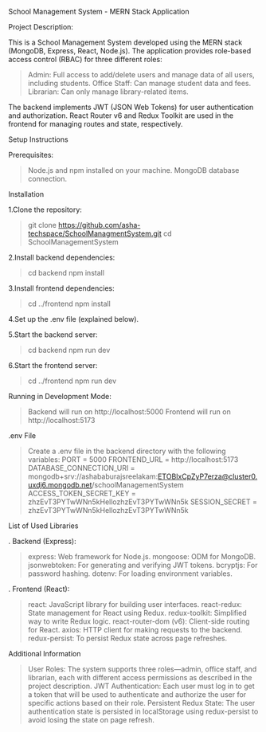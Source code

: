School Management System - MERN Stack Application

 Project Description:

   This is a School Management System developed using the MERN stack (MongoDB, Express, React, Node.js). The application provides role-based access control (RBAC) for three different roles:

> Admin: Full access to add/delete users and manage data of all users, including students.
> Office Staff: Can manage student data and fees.
> Librarian: Can only manage library-related items.

The backend implements JWT (JSON Web Tokens) for user authentication and authorization. React Router v6 and Redux Toolkit are used in the frontend for managing routes and state, respectively.

Setup Instructions

Prerequisites:
> Node.js and npm installed on your machine.
> MongoDB database connection.


Installation

1.Clone the repository:
> git clone https://github.com/asha-techspace/SchoolManagmentSystem.git
> cd SchoolManagementSystem

2.Install backend dependencies:
> cd backend
> npm install

3.Install frontend dependencies:
> cd ../frontend
> npm install

4.Set up the .env file (explained below).

5.Start the backend server:
> cd backend
> npm run dev

6.Start the frontend server:
> cd ../frontend
> npm run dev

Running in Development Mode:

> Backend will run on http://localhost:5000
> Frontend will run on http://localhost:5173

.env File

> Create a .env file in the backend directory with the following variables:
   PORT = 5000
   FRONTEND_URL = http://localhost:5173
   DATABASE_CONNECTION_URI = mongodb+srv://ashababurajsreelakam:ETOBIxCpZyP7erza@cluster0.uxdj6.mongodb.net/schoolManagementSystem
   ACCESS_TOKEN_SECRET_KEY = zhzEvT3PYTwWNn5kHellozhzEvT3PYTwWNn5k
   SESSION_SECRET = zhzEvT3PYTwWNn5kHellozhzEvT3PYTwWNn5k


List of Used Libraries

. Backend (Express):

> express: Web framework for Node.js.
> mongoose: ODM for MongoDB.
> jsonwebtoken: For generating and verifying JWT tokens.
> bcryptjs: For password hashing.
> dotenv: For loading environment variables.

. Frontend (React):

> react: JavaScript library for building user interfaces.
> react-redux: State management for React using Redux.
> redux-toolkit: Simplified way to write Redux logic.
> react-router-dom (v6): Client-side routing for React.
> axios: HTTP client for making requests to the backend.
> redux-persist: To persist Redux state across page refreshes.

Additional Information

> User Roles: 
  The system supports three roles—admin, office staff, and librarian, each with different access permissions as described in the  project description.
> JWT Authentication: 
  Each user must log in to get a token that will be used to authenticate and authorize the user for specific actions based on their role.
> Persistent Redux State: 
  The user authentication state is persisted in localStorage using redux-persist to avoid losing the state on page refresh.
